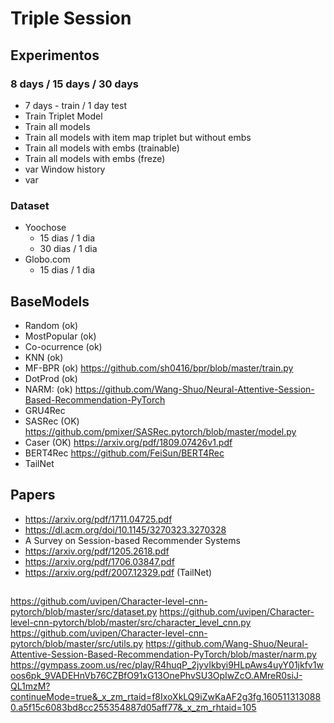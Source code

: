 # Triple Session

## Experimentos

### 8 days / 15 days / 30 days

* 7 days - train / 1 day test
* Train Triplet Model
* Train all models 
* Train all models with item map triplet but without embs
* Train all models with embs (trainable)
* Train all models with embs (freze)
* var Window history  
* var

### Dataset

* Yoochose
  * 15 dias / 1 dia
  * 30 dias / 1 dia
* Globo.com
  * 15 dias / 1 dia


## BaseModels

* Random (ok)
* MostPopular (ok)
* Co-ocurrence (ok)
* KNN (ok)
* MF-BPR (ok) https://github.com/sh0416/bpr/blob/master/train.py
* DotProd (ok)
* NARM: (ok)  https://github.com/Wang-Shuo/Neural-Attentive-Session-Based-Recommendation-PyTorch
* GRU4Rec
* SASRec (OK) https://github.com/pmixer/SASRec.pytorch/blob/master/model.py
* Caser (OK) https://arxiv.org/pdf/1809.07426v1.pdf
* BERT4Rec https://github.com/FeiSun/BERT4Rec
* TailNet

## Papers

* https://arxiv.org/pdf/1711.04725.pdf
* https://dl.acm.org/doi/10.1145/3270323.3270328
* A Survey on Session-based Recommender Systems
* https://arxiv.org/pdf/1205.2618.pdf
* https://arxiv.org/pdf/1706.03847.pdf
* https://arxiv.org/pdf/2007.12329.pdf (TailNet)


## 
https://github.com/uvipen/Character-level-cnn-pytorch/blob/master/src/dataset.py
https://github.com/uvipen/Character-level-cnn-pytorch/blob/master/src/character_level_cnn.py
https://github.com/uvipen/Character-level-cnn-pytorch/blob/master/src/utils.py
https://github.com/Wang-Shuo/Neural-Attentive-Session-Based-Recommendation-PyTorch/blob/master/narm.py
https://gympass.zoom.us/rec/play/R4huqP_2jyvIkbyi9HLpAws4uyY01jkfv1woos6pk_9VADEHnVb76CZBfO91xG13OnePhvSU3OpIwZcO.AMreR0siJ-QL1mzM?continueMode=true&_x_zm_rtaid=f8IxoXkLQ9iZwKaAF2g3fg.1605113130880.a5f15c6083bd8cc255354887d05aff77&_x_zm_rhtaid=105